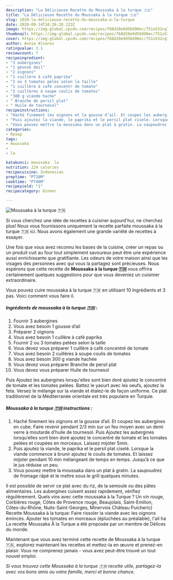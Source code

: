 ```yaml
---
description: "La Délicieuse Recette du Moussaka à la turque 🇹🇷"
title: "La Délicieuse Recette du Moussaka à la turque 🇹🇷"
slug: 1020-la-delicieuse-recette-du-moussaka-a-la-turque
date: 2020-09-14T10:26:28.123Z
image: https://img-global.cpcdn.com/recipes/f68d20e9d58d90ec/751x532cq70/moussaka-a-la-turque-🇹🇷-photo-principale-de-la-recette.jpg
thumbnail: https://img-global.cpcdn.com/recipes/f68d20e9d58d90ec/751x532cq70/moussaka-a-la-turque-🇹🇷-photo-principale-de-la-recette.jpg
cover: https://img-global.cpcdn.com/recipes/f68d20e9d58d90ec/751x532cq70/moussaka-a-la-turque-🇹🇷-photo-principale-de-la-recette.jpg
author: Annie Alvarez
ratingvalue: 3.1
reviewcount: 7
recipeingredient:
- "3 aubergines"
- "1 gousse dail"
- "2 oignons"
- "1 cuillère à café paprika"
- "2 ou 3 tomates peles selon la taille"
- "1 cuillère à café concentr de tomate"
- "2 cuillères à soupe coulis de tomates"
- "300 g viande hache"
- " Branche de persil plat"
- " Huile de tournesol"
recipeinstructions:
- "Haché finement les oignons et la gousse d’ail. Et coupez les aubergines en cube. Faire revenir pendant 2/3 min sur un feu moyen avec un demi verre à moutarde d’huile de tournesol. Puis Ajoutez les aubergines lorsqu’elles sont bien doré ajoutez le concentré de tomate et les tomates pelées et coupées en morceaux. Laissez mijoter 5min."
- "Puis ajoutez la viande, le paprika et le persil plat ciselé. Lorsque la viande commence à brunir ajoutez le coulis de tomates. Et laissez mijoter pendant 10 min mélangeant de temps en temps. Jusqu’à ce que le jus réduise un peu."
- "Vous pouvez mettre la moussaka dans un plat à gratin. La saupoudrez de fromage râpé et le mettre sous le grill quelques minutes."
categories:
- Resep
tags:
- moussaka
- 
- la

katakunci: moussaka  la 
nutrition: 224 calories
recipecuisine: Indonesian
preptime: "PT28M"
cooktime: "PT46M"
recipeyield: "1"
recipecategory: Dinner

---
```



![Moussaka à la turque 🇹🇷](https://img-global.cpcdn.com/recipes/f68d20e9d58d90ec/751x532cq70/moussaka-a-la-turque-🇹🇷-photo-principale-de-la-recette.jpg)

Si vous cherchez une idée de recettes à cuisiner aujourd'hui, ne cherchez plus! Nous vous fournissons uniquement la recette parfaite moussaka à la turque 🇹🇷 ici. Nous avons également une grande variété de recettes à essayer.

Une fois que vous avez reconnu les bases de la cuisine, créer un repas ou un produit cuit au four tout simplement savoureux peut être une expérience aussi enrichissante que gratifiante. Les odeurs de votre maison ainsi que les visages des personnes avec qui vous la partagez sont précieuses. Nous espérons que cette recette de <strong> Moussaka à la turque 🇹🇷 </strong> vous offrira certainement quelques suggestions pour que vous deveniez un cuisinier extraordinaire.

<!--inarticleads1-->

Vous pouvez cuire moussaka à la turque 🇹🇷 en utilisant 10 Ingrédients et 3 pas. Voici comment vous faire il.

##### Ingrédients de moussaka à la turque 🇹🇷 :

1. Fournir 3 aubergines
1. Vous avez besoin 1 gousse d’ail
1. Préparer 2 oignons
1. Vous avez besoin 1 cuillère à café paprika
1. Fournir 2 ou 3 tomates pelées selon la taille
1. Vous devez vous préparer 1 cuillère à café concentré de tomate
1. Vous avez besoin 2 cuillères à soupe coulis de tomates
1. Vous avez besoin 300 g viande hachée
1. Vous devez vous préparer  Branche de persil plat
1. Vous devez vous préparer  Huile de tournesol


Puis Ajoutez les aubergines lorsqu&#39;elles sont bien doré ajoutez le concentré de tomate et les tomates pelées. Battez le yaourt avec les oeufs, ajoutez la feta. Versez le mélange sur la viande et étalez-le de façon uniforme. Ce plat traditionnel de la Méditerranée orientale est très populaire en Turquie. 

<!--inarticleads2-->

##### Moussaka à la turque 🇹🇷 instructions :

1. Haché finement les oignons et la gousse d’ail. Et coupez les aubergines en cube. Faire revenir pendant 2/3 min sur un feu moyen avec un demi verre à moutarde d’huile de tournesol. Puis Ajoutez les aubergines lorsqu’elles sont bien doré ajoutez le concentré de tomate et les tomates pelées et coupées en morceaux. Laissez mijoter 5min.
1. Puis ajoutez la viande, le paprika et le persil plat ciselé. Lorsque la viande commence à brunir ajoutez le coulis de tomates. Et laissez mijoter pendant 10 min mélangeant de temps en temps. Jusqu’à ce que le jus réduise un peu.
1. Vous pouvez mettre la moussaka dans un plat à gratin. La saupoudrez de fromage râpé et le mettre sous le grill quelques minutes.


Il est possible de servir ce plat avec du riz, de la semoule ou des pâtes alimentaires. Les aubergines cuisent assez rapidement, vérifiez régulièrement. Quels vins avec cette moussaka à la Turque ? Un vin rouge, Corbières rouge, Côtes de Provence rouge, Beaujolais, Saint-Emilion, Côtes-du-Rhône, Nuits-Saint-Georges, Minervois Château Puicheric) Recette Moussaka à la turque: Faire rissoler la viande avec les oignons émincés. Ajouter les tomates en morceaux (épluchées au préalable), l&#39;ail ha La recette Moussaka Ã la Turque a été proposée par un membre de Délices du monde. 

<!--inarticleads1-->

<p>
Maintenant que vous avez terminé cette recette de Moussaka à la turque 🇹🇷, explorez maintenant les recettes et mettez-la en œuvre et prenez-en plaisir. Vous ne comprenez jamais - vous avez peut-être trouvé un tout nouvel emploi.
</p>

<p>
<i>Si vous trouvez cette Moussaka à la turque 🇹🇷 recette utile, partagez-la avec vos bons amis ou votre famille, merci et bonne chance.</i>
</p>
